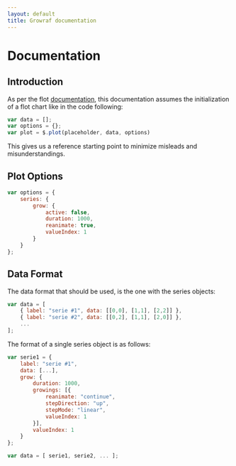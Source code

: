 ```yaml
---
layout: default
title: Growraf documentation
---
```


# Documentation

## Introduction

As per the flot [documentation](https://github.com/flot/flot/blob/master/API.md#introduction),
this documentation assumes the initialization of a flot chart like in the code following:

```js
var data = [];
var options = {};
var plot = $.plot(placeholder, data, options)
```

This gives us a reference starting point to minimize misleads and misunderstandings.

## Plot Options

```js
var options = {
    series: {
        grow: {
            active: false,
            duration: 1000,
            reanimate: true,
            valueIndex: 1
        }
    }
};
```

## Data Format

The data format that should be used, is the one with the series objects:

```js
var data = [
	{ label: "serie #1", data: [[0,0], [1,1], [2,2]] },
	{ label: "serie #2", data: [[0,2], [1,1], [2,0]] },
	...
];
```

The format of a single series object is as follows:

```js
var serie1 = {
	label: "serie #1",
	data: [...],
	grow: {
		duration: 1000,
		growings: [{
            reanimate: "continue",
            stepDirection: "up",
            stepMode: "linear",
            valueIndex: 1
		}],
		valueIndex: 1
	}
};

var data = [ serie1, serie2, ... ];
```
